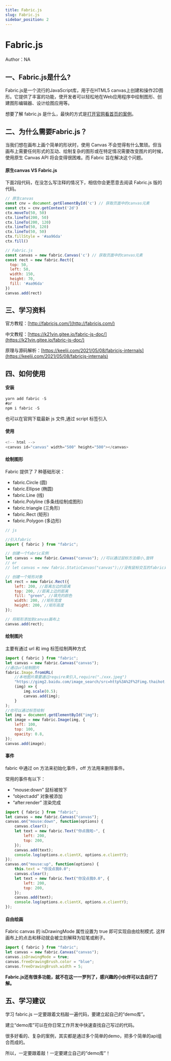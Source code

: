 ```yaml
---
title: Fabric.js
slug: Fabric.js
sidebar_position: 2
---
```



# Fabric.js

Author：NA

## 一、Fabric.js是什么?

Fabric.js是一个流行的JavaScript库，用于在HTML5 canvas上创建和操作2D图形。它提供了丰富的功能，使开发者可以轻松地在Web应用程序中绘制图形、创建图形编辑器、设计绘图应用等。

想要了解 fabric.js 是什么，最快的方式是[打开官网看首页的案例](http://fabricjs.com/)。

## 二、为什么需要Fabric.js？

当我们想在画布上画个简单的形状时，使用 Canvas 不会觉得有什么繁琐。但当画布上需要任何形式的互动、绘制复杂的图形或在特定情况需要改变图片的时候，使用原生 Canvas API 将会变得很困难。而 Fabric 旨在解决这个问题。

#### 原生canvas VS Fabric.js

下面2段代码，在没怎么写注释的情况下，相信你会更愿意去阅读 Fabric.js 版的代码。

```js
// 原生canvas
const cnv = document.getElementById('c') // 获取页面中的canvas元素
const ctx = cnv.getContext('2d')
ctx.moveTo(50, 50)
ctx.lineTo(200, 50)
ctx.lineTo(200, 120)
ctx.lineTo(50, 120)
ctx.lineTo(50, 50)
ctx.fillStyle = '#aa96da'
ctx.fill()

// Fabric.js
const canvas = new fabric.Canvas('c') // 获取页面中的canvas元素
const rect = new fabric.Rect({
  top: 50,
  left: 50,
  width: 150,
  height: 70,
  fill: '#aa96da'
})
canvas.add(rect)
```

## 三、学习资料

官方教程：[http://fabricjs.com/](http://fabricjs.com/)

中文教程：[https://k21vin.gitee.io/fabric-js-doc/](https://k21vin.gitee.io/fabric-js-doc/)

原理与源码解析：[https://keelii.com/2021/05/08/fabricjs-internals](https://keelii.com/2021/05/08/fabricjs-internals)

## 四、如何使用

#### 安装

```js
yarn add fabric -S
#or
npm i fabric -S
```

也可以在官网下载最新 js 文件,通过 script 标签引入

#### 使用

```js
<!-- html -->
<canvas id="canvas" width="500" height="500"></canvas>
```

#### 绘制图形

Fabric 提供了 7 种基础形状：

- fabric.Circle (圆)
- fabric.Ellipse (椭圆)
- fabric.Line (线)
- fabric.Polyline (多条线绘制成图形)
- fabric.triangle (三角形)
- fabric.Rect (矩形)
- fabric.Polygon (多边形)

```js
// js

//引入fabric
import { fabric } from "fabric";

// 创建一个fabric实例
let canvas = new fabric.Canvas("canvas"); //可以通过鼠标方法缩小,旋转
// or
// let canvas = new fabric.StaticCanvas("canvas");//没有鼠标交互的fabric对象

// 创建一个矩形对象
let rect = new fabric.Rect({
    left: 200, //距离左边的距离
    top: 200, //距离上边的距离
    fill: "green", //填充的颜色
    width: 200, //矩形宽度
    height: 200, //矩形高度
});

// 将矩形添加到canvas画布上
canvas.add(rect);
```

#### 绘制图片

主要有通过 url 和 img 标签绘制两种方式

```js
import { fabric } from "fabric";
let canvas = new fabric.Canvas("canvas");
//通过url绘制图片
fabric.Image.fromURL(
    //本地图片需要通过require来引入,require("./xxx.jpeg")
    "https://gimg2.baidu.com/image_search/src=http%3A%2F%2Fimg.thaihot.com.cn%2Fuploadimg%2Fico%2F2021%2F0711%2F1625982535739193.jpg&refer=http%3A%2F%2Fimg.thaihot.com.cn&app=2002&size=f9999,10000&q=a80&n=0&g=0n&fmt=jpeg?sec=1630940858&t=e1d24ff0a7eaeea2ff89cedf656a9374",
    (img) => {
        img.scale(0.5);
        canvas.add(img);
    }
);
//也可以通过标签绘制
let img = document.getElementById("img");
let image = new fabric.Image(img, {
    left: 100,
    top: 100,
    opacity: 0.8,
});
canvas.add(image);
```

#### 事件

fabric 中通过 on 方法来初始化事件，off 方法用来删除事件。

常用的事件有以下：

- “mouse:down” 鼠标被按下
- “object:add” 对象被添加
- “after:render” 渲染完成

```js
import { fabric } from "fabric";
let canvas = new fabric.Canvas("canvas");
canvas.on("mouse:down", function(options) {
    canvas.clear();
    let text = new fabric.Text("你点我啦~", {
        left: 200,
        top: 200,
    });
    canvas.add(text);
    console.log(options.e.clientX, options.e.clientY);
});
canvas.on("mouse:up", function(options) {
    this.text = "你没点我0.0";
    canvas.clear();
    let text = new fabric.Text("你没点我0.0", {
        left: 200,
        top: 200,
    });
    canvas.add(text);
    console.log(options.e.clientX, options.e.clientY);
});
```

#### 自由绘画

Fabric canvas 的 isDrawingMode 属性设置为 true 即可实现自由绘制模式.
这样画布上的点击和移动就会被立刻解释为铅笔或刷子。

```js
import { fabric } from "fabric";
let canvas = new fabric.Canvas("canvas");
canvas.isDrawingMode = true;
canvas.freeDrawingBrush.color = "blue";
canvas.freeDrawingBrush.width = 5;
```

<b>Fabric.js还有很多功能，就不在这一一罗列了，感兴趣的小伙伴可以去自行了解。</b>

## 五、学习建议

学习 fabric.js 一定要跟着文档敲一遍代码，要建立起自己的“demo库”。 

建立“demo库”可以在你日常工作开发中快速查找自己写过的代码。

很多好看的、复杂的案例，其实都是通过多个简单的demo，把多个简单的api组合而成的。

所以，一定要跟着敲！一定要建立自己的“demo库”！

